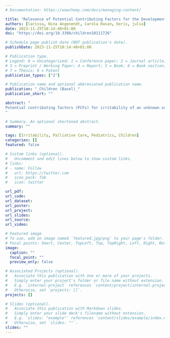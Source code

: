 ```yaml
---
# Documentation: https://wowchemy.com/docs/managing-content/

title: "Relevance of Potential Contributing Factors for the Development and Maintenance of Irritability of Unknown Origin in Pediatric Palliative Care"
authors: [larissa, Nina Angenendt, Carola Hasan, boris, julia]
date: 2023-11-25T10:14:48+01:00
doi: "https://doi.org/10.3390/children10111726"

# Schedule page publish date (NOT publication's date).
publishDate: 2023-11-25T10:14:48+01:00

# Publication type.
# Legend: 0 = Uncategorized; 1 = Conference paper; 2 = Journal article;
# 3 = Preprint / Working Paper; 4 = Report; 5 = Book; 6 = Book section;
# 7 = Thesis; 8 = Patent
publication_types: ["2"]

# Publication name and optional abbreviated publication name.
publication: "_Children (Basel)_"
publication_short: ""

abstract: "
Potential contributing factors (PCFs) for irritability of an unknown origin (IUO) in children with neurological conditions are identifiable through structured diagnostics. Uncertainty exists regarding the actual relevance of identified PCFs to IUO. Assessments from parents as well as nursing, psycho-social, and medical professionals were used to determine the contribution of different PCFs in the development and maintenance of IUO. For this, individual PCFs of N = 22 inpatient children with IUO were presented to four raters. Descriptive statistics, Kruskal–Wallis tests, and Krippendorff’s alpha were used to determine which PCFs were most relevant to explain IUO and rater agreement. Psycho-social aspects (44.7%), hyperarousal (47.2%), pain (24.6%), and dystonia (18.1%) were identified as the most relevant PCFs for IUO. Descriptively, physicians’ relevance rating regarding psycho-social aspects, hyperarousal, and dystonia deviated the most from the overall group rating. All professional raters considered psycho-social aspects to be more relevant than did parents. Parents rated pain as more relevant than the other raters. Kruskal–Wallis tests showed no significant differences between relevance ratings (H = 7.42, p = 0.059) or the four parties’ deviations (H = 3.32, p = 0.344). A direct comparison of the six two-party constellations showed that across all factors, agreement was weak to moderate. The highest agreement was between physicians and nurses (α = 0.70), and the lowest was between nurses and psycho-social experts (α = 0.61). Understanding which psycho-social and various biological PCFs are significant for IUO can facilitate more targeted and individualized pediatric palliative care for affected patients.
"

# Summary. An optional shortened abstract.
summary: ""

tags: [Irritability, Palliative Care, Pediatrics, Children]
categories: []
featured: false

# Custom links (optional).
#   Uncomment and edit lines below to show custom links.
# links:
# - name: Follow
#   url: https://twitter.com
#   icon_pack: fab
#   icon: twitter

url_pdf:
url_code:
url_dataset:
url_poster:
url_project:
url_slides:
url_source:
url_video:

# Featured image
# To use, add an image named `featured.jpg/png` to your page's folder. 
# Focal points: Smart, Center, TopLeft, Top, TopRight, Left, Right, BottomLeft, Bottom, BottomRight.
image:
  caption: ""
  focal_point: ""
  preview_only: false

# Associated Projects (optional).
#   Associate this publication with one or more of your projects.
#   Simply enter your project's folder or file name without extension.
#   E.g. `internal-project` references `content/project/internal-project/index.md`.
#   Otherwise, set `projects: []`.
projects: []

# Slides (optional).
#   Associate this publication with Markdown slides.
#   Simply enter your slide deck's filename without extension.
#   E.g. `slides: "example"` references `content/slides/example/index.md`.
#   Otherwise, set `slides: ""`.
slides: ""
---
```

